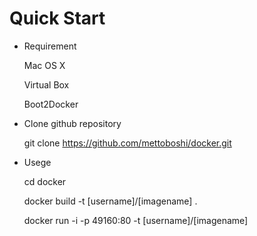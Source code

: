 Quick Start
===========

- Requirement

  Mac OS X

  Virtual Box

  Boot2Docker
  
- Clone github repository

  git clone https://github.com/mettoboshi/docker.git

- Usege

  cd docker

  docker build -t [username]/[imagename] .

  docker run -i -p 49160:80 -t [username]/[imagename]
